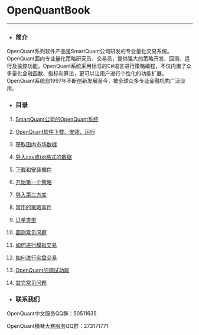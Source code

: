 # OpenQuantBook

---
* ### 简介
OpenQuant系列软件产品是SmartQuant公司研发的专业量化交易系统。OpenQuant面向专业量化策略研究员、交易员，提供强大的策略开发、回测、运行及监控功能。OpenQuant系统采用标准的C\#语言进行策略编程，不仅内置了众多量化金融函数、指标和算法，更可以让用户进行个性化的功能扩展。OpenQuant系统自1997年不断创新发展至今，被全球众多专业金融机构广泛应用。


* ### 目录

1. [SmartQuant公司的OpenQuant系统](whats_the_smartquant_or_openquant.md)

2. [OpenQuant软件下载、安装、运行](installing.md)

3. [获取国内市场数据](internal_market_data.md)

4. [导入csv或txt格式的数据](internal_market_data_csv.md)

5. [下载和安装插件](install_plugins.md)

6. [开始第一个策略](first_strategy.md)

7. [导入第三方库](import_third_lib.md)

8. [常用的策略事件](commonly_strategy_event.md)

9. [订单类型](order_type.md)

10. [回测常见问题](back_test.md)

11. [如何进行模拟交易](simulated_trading.md)

12. [如何进行实盘交易](realtime_trading.md)

13. [OpenQuant的调试功能](debug_function.md)

14. [其它常见问题](common_question.md)


* ### 联系我们
 OpenQuant中文服务QQ群：50511635 

 OpenQuant横琴大赛服务QQ群：273171771







